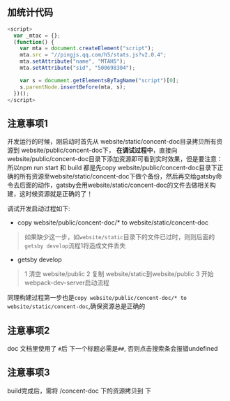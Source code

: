 
## 加统计代码
```js
<script>
  var _mtac = {};
  (function() {
    var mta = document.createElement("script");
    mta.src = "//pingjs.qq.com/h5/stats.js?v2.0.4";
    mta.setAttribute("name", "MTAH5");
    mta.setAttribute("sid", "500698304");

    var s = document.getElementsByTagName("script")[0];
    s.parentNode.insertBefore(mta, s);
  })();
</script>
```


## 注意事项1
开发运行的时候，刚启动时首先从 website/static/concent-doc目录拷贝所有资源到 website/public/concent-doc下，
**在调试过程中**，直接向website/public/concent-doc目录下添加资源即可看到实时效果，但是要注意：
所以npm run start 和 build 都是先copy website/public/concent-doc目录下正确的所有资源至website/static/concent-doc下做个备份，然后再交给gatsby命令去后面的动作，gatsby会用website/static/concent-doc的文件去做相关构建，这时候资源就是正确的了！

调试开发启动过程如下:
- copy website/public/concent-doc/* to website/static/concent-doc
> 如果缺少这一步，如`website/static`目录下的文件已过时，则则后面的`getsby develop`流程1将造成文件丢失
- getsby develop
> 1 清空 website/public
> 2 复制 website/static到website/public
> 3 开始webpack-dev-server启动流程

同理构建过程第一步也是`copy website/public/concent-doc/* to website/static/concent-doc`,确保资源总是正确的


## 注意事项2

doc 文档里使用了 `#`后 下一个标题必需是`##`, 否则点击搜索条会报错undefined

## 注意事项3

build完成后，需将 <rootDir>/concent-doc 下的资源拷贝到 <rootDir>下